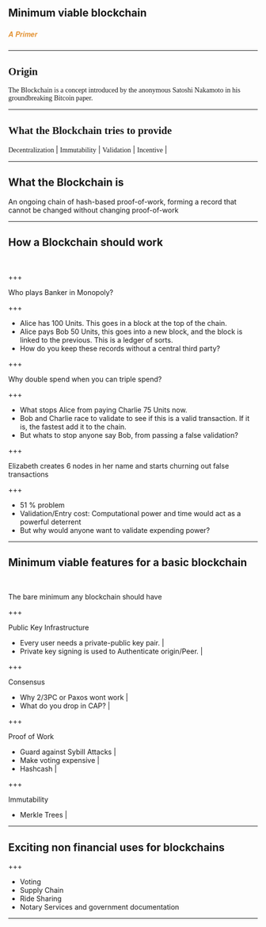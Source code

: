 ## Minimum viable blockchain
##### <span style="font-family:Helvetica Neue; font-weight:bold"><span style="color:#e49436">A Primer</span></span>

---

## <span style="font-family:Rockitt; font-weight:bold">Origin </span>
<span style="font-family:Hattori Hanzo;"> The Blockchain is a concept introduced by the anonymous Satoshi Nakamoto in his groundbreaking Bitcoin paper. </span>

---

## <span style="font-family:Rockitt; font-weight:bold"> What the Blockchain tries to provide </span>

<span style="font-family:Hattori Hanzo;">Decentralization </span> |
<span style="font-family:Hattori Hanzo;">Immutability</span> |
<span style="font-family:Hattori Hanzo;">Validation</span> |
<span style="font-family:Hattori Hanzo;">Incentive</span> | 

---

## What the Blockchain is

An ongoing chain of hash-based proof-of-work, forming a record that cannot be changed without changing proof-of-work

--- 

## How a Blockchain should work

<br>

+++ 

Who plays Banker in Monopoly?

+++

- Alice has 100 Units. This goes in a block at the top of the chain. 
- Alice pays Bob 50 Units, this goes into a new block, and the block is linked to the previous. This is a ledger of sorts. 
- How do you keep these records without a central third party? 

+++

Why double spend when you can triple spend?

+++

- What stops Alice from paying Charlie 75 Units now. 
- Bob and Charlie race to validate to see if this is a valid transaction. If it is, the fastest add it to the chain. 
- But whats to stop anyone say Bob, from passing a false validation?  

+++

Elizabeth creates 6 nodes in her name and starts churning out false transactions 

+++
 - 51 % problem 
 - Validation/Entry cost: Computational power and time would act as a powerful deterrent  
 - But why would anyone want to validate expending power?  

---

## Minimum viable features for a basic blockchain

<br>

The bare minimum any blockchain should have

+++

Public Key Infrastructure
- Every user needs a private-public key pair. |
- Private key signing is used to Authenticate origin/Peer. |

+++

Consensus 
- Why 2/3PC or Paxos wont work | 
- What do you drop in CAP? |

+++

Proof of Work  
- Guard against Sybill Attacks |
- Make voting expensive | 
- Hashcash |

+++

Immutability 
- Merkle Trees | 

---

## Exciting non financial uses for blockchains

+++

 - Voting
 - Supply Chain
 - Ride Sharing
 - Notary Services and government documentation

---
